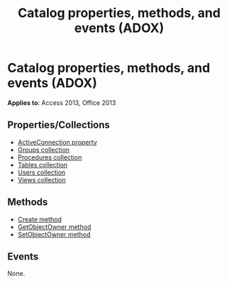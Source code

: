﻿---
title: Catalog properties, methods, and events (ADOX)
TOCTitle: Catalog properties, methods, and events (ADOX)
ms:assetid: 82d7dfc2-6fc8-709c-96e0-d8cddd1d5432
ms:mtpsurl: https://msdn.microsoft.com/library/JJ249567(v=office.15)
ms:contentKeyID: 48545989
ms.date: 09/18/2015
mtps_version: v=office.15
---

# Catalog properties, methods, and events (ADOX)

**Applies to**: Access 2013, Office 2013 

## Properties/Collections

- [ActiveConnection property](activeconnection-property-adox.md)
- [Groups collection](groups-collection-adox.md)
- [Procedures collection](procedures-collection-adox.md)
- [Tables collection](tables-collection-adox.md)
- [Users collection](users-collection-adox.md)
- [Views collection](views-collection-adox.md)

## Methods

- [Create method](create-method-adox.md)
- [GetObjectOwner method](getobjectowner-method-adox.md)
- [SetObjectOwner method](https://msdn.microsoft.com/library/jj249006\(v=office.15\))

## Events

None.


